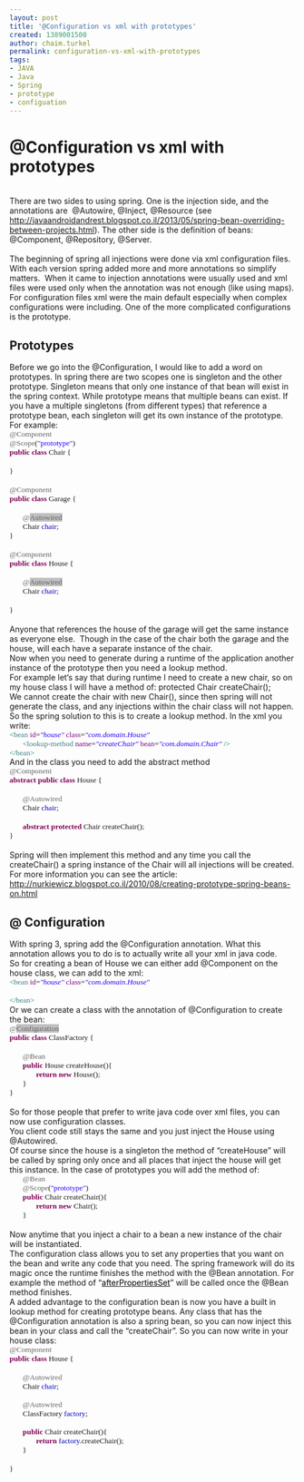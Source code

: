 ```yaml
---
layout: post
title: '@Configuration vs xml with prototypes'
created: 1389001500
author: chaim.turkel
permalink: configuration-vs-xml-with-prototypes
tags:
- JAVA
- Java
- Spring
- prototype
- configuation
---
```

<h1>@Configuration vs xml with prototypes<o:p></o:p></h1>

<div class="MsoNormal">&nbsp;</div>

<div class="MsoNormal">There are two sides to using spring. One is the injection side, and the annotations are &nbsp;@Autowire, @Inject, @Resource (see <a href="http://javaandroidandrest.blogspot.co.il/2013/05/spring-bean-overriding-between-projects.html">http://javaandroidandrest.blogspot.co.il/2013/05/spring-bean-overriding-between-projects.html</a>). The other side is the definition of beans: @Component, @Repository, @Server.<o:p></o:p></div>

<div class="MsoNormal">&nbsp;</div>

<div class="MsoNormal">The beginning of spring all injections were done via xml configuration files. With each version spring added more and more annotations so simplify matters. &nbsp;When it came to injection annotations were usually used and xml files were used only when the annotation was not enough (like using maps).<o:p></o:p></div>

<div class="MsoNormal">For configuration files xml were the main default especially when complex configurations were including. One of the more complicated configurations is the prototype.<o:p></o:p></div>

<h2>Prototypes<o:p></o:p></h2>

<div class="MsoNormal">Before we go into the @Configuration, I would like to add a word on prototypes. In spring there are two scopes one is singleton and the other prototype. Singleton means that only one instance of that bean will exist in the spring context. While prototype means that multiple beans can exist. If you have a multiple singletons (from different types) that reference a prototype bean, each singleton will get its own instance of the prototype. <o:p></o:p></div>

<div class="MsoNormal">For example:<o:p></o:p></div>

<div class="MsoNormal" style="margin-bottom: 0.0001pt;"><span style="color: #646464; font-family: Consolas; font-size: 10.0pt;">@Component</span><span style="font-family: Consolas; font-size: 10.0pt;"><o:p></o:p></span></div>

<div class="MsoNormal" style="margin-bottom: 0.0001pt;"><span style="color: #646464; font-family: Consolas; font-size: 10.0pt;">@Scope</span><span style="font-family: Consolas; font-size: 10pt;">(</span><span style="color: #2a00ff; font-family: Consolas; font-size: 10.0pt;">&quot;prototype&quot;</span><span style="font-family: Consolas; font-size: 10pt;">)</span><span style="font-family: Consolas; font-size: 10.0pt;"><o:p></o:p></span></div>

<div class="MsoNormal" style="margin-bottom: 0.0001pt;"><b><span style="color: #7f0055; font-family: Consolas; font-size: 10.0pt;">public</span></b><span style="font-family: Consolas; font-size: 10pt;"> </span><b><span style="color: #7f0055; font-family: Consolas; font-size: 10.0pt;">class</span></b><span style="font-family: Consolas; font-size: 10pt;"> Chair {</span><span style="font-family: Consolas; font-size: 10.0pt;"><o:p></o:p></span></div>

<div class="MsoNormal" style="margin-bottom: 0.0001pt;">&nbsp;</div>

<div class="MsoNormal" style="margin-bottom: 0.0001pt;"><span style="font-family: Consolas; font-size: 10pt;">}</span><span style="font-family: Consolas; font-size: 10.0pt;"><o:p></o:p></span></div>

<div class="MsoNormal" style="margin-bottom: 0.0001pt;">&nbsp;</div>

<div class="MsoNormal" style="margin-bottom: 0.0001pt;"><span style="color: #646464; font-family: Consolas; font-size: 10.0pt;">@Component</span><span style="font-family: Consolas; font-size: 10.0pt;"><o:p></o:p></span></div>

<div class="MsoNormal" style="margin-bottom: 0.0001pt;"><b><span style="color: #7f0055; font-family: Consolas; font-size: 10.0pt;">public</span></b><span style="font-family: Consolas; font-size: 10pt;"> </span><b><span style="color: #7f0055; font-family: Consolas; font-size: 10.0pt;">class</span></b><span style="font-family: Consolas; font-size: 10pt;"> Garage {</span><span style="font-family: Consolas; font-size: 10.0pt;"><o:p></o:p></span></div>

<div class="MsoNormal" style="margin-bottom: 0.0001pt;">&nbsp;</div>

<div class="MsoNormal" style="margin-bottom: 0.0001pt;"><span style="font-family: Consolas; font-size: 10pt;">&nbsp;&nbsp;&nbsp;&nbsp;&nbsp;&nbsp; </span><span style="color: #646464; font-family: Consolas; font-size: 10.0pt;">@<span style="background: silver; mso-highlight: silver;">Autowired</span></span><span style="font-family: Consolas; font-size: 10.0pt;"><o:p></o:p></span></div>

<div class="MsoNormal" style="margin-bottom: 0.0001pt;"><span style="font-family: Consolas; font-size: 10pt;">&nbsp;&nbsp;&nbsp;&nbsp;&nbsp;&nbsp; Chair </span><span style="color: #0000c0; font-family: Consolas; font-size: 10.0pt;">chair</span><span style="font-family: Consolas; font-size: 10pt;">;</span><span style="font-family: Consolas; font-size: 10.0pt;"><o:p></o:p></span></div>

<div class="MsoNormal" style="margin-bottom: 0.0001pt;"><span style="font-family: Consolas; font-size: 10pt;">}</span><span style="font-family: Consolas; font-size: 10.0pt;"><o:p></o:p></span></div>

<div class="MsoNormal" style="margin-bottom: 0.0001pt;">&nbsp;</div>

<div class="MsoNormal" style="margin-bottom: 0.0001pt;"><span style="color: #646464; font-family: Consolas; font-size: 10.0pt;">@Component</span><span style="font-family: Consolas; font-size: 10.0pt;"><o:p></o:p></span></div>

<div class="MsoNormal" style="margin-bottom: 0.0001pt;"><b><span style="color: #7f0055; font-family: Consolas; font-size: 10.0pt;">public</span></b><span style="font-family: Consolas; font-size: 10pt;"> </span><b><span style="color: #7f0055; font-family: Consolas; font-size: 10.0pt;">class</span></b><span style="font-family: Consolas; font-size: 10pt;"> House {</span><span style="font-family: Consolas; font-size: 10.0pt;"><o:p></o:p></span></div>

<div class="MsoNormal" style="margin-bottom: 0.0001pt;">&nbsp;</div>

<div class="MsoNormal" style="margin-bottom: 0.0001pt;"><span style="font-family: Consolas; font-size: 10pt;">&nbsp;&nbsp;&nbsp;&nbsp;&nbsp;&nbsp; </span><span style="color: #646464; font-family: Consolas; font-size: 10.0pt;">@<span style="background: silver; mso-highlight: silver;">Autowired</span></span><span style="font-family: Consolas; font-size: 10.0pt;"><o:p></o:p></span></div>

<div class="MsoNormal" style="margin-bottom: 0.0001pt;"><span style="font-family: Consolas; font-size: 10pt;">&nbsp;&nbsp;&nbsp;&nbsp;&nbsp;&nbsp; Chair </span><span style="color: #0000c0; font-family: Consolas; font-size: 10.0pt;">chair</span><span style="font-family: Consolas; font-size: 10pt;">;</span><span style="font-family: Consolas; font-size: 10.0pt;"><o:p></o:p></span></div>

<div class="MsoNormal" style="margin-bottom: 0.0001pt;">&nbsp;</div>

<div class="MsoNormal" style="margin-bottom: 0.0001pt;"><span style="font-family: Consolas; font-size: 10pt;">}<o:p></o:p></span></div>

<div class="MsoNormal" style="margin-bottom: 0.0001pt;">&nbsp;</div>

<div class="MsoNormal">Anyone that references the house of the garage will get the same instance as everyone else. &nbsp;Though in the case of the chair both the garage and the house, will each have a separate instance of the chair.<o:p></o:p></div>

<div class="MsoNormal">Now when you need to generate during a runtime of the application another instance of the prototype then you need a lookup method.<o:p></o:p></div>

<div class="MsoNormal">For example let&rsquo;s say that during runtime I need to create a new chair, so on my house class I will have a method of: protected Chair createChair(); <o:p></o:p></div>

<div class="MsoNormal">We cannot create the chair with new Chair(), since then spring will not generate the class, and any injections within the chair class will not happen. So the spring solution to this is to create a lookup method. In the xml you write:<o:p></o:p></div>

<div class="MsoNormal" style="margin-bottom: 0.0001pt;"><span style="color: teal; font-family: Consolas; font-size: 10.0pt;">&lt;</span><span style="color: #3f7f7f; font-family: Consolas; font-size: 10.0pt;">bean</span><span style="font-family: Consolas; font-size: 10.0pt;"> <span style="color: #7f007f;">id</span>=<i><span style="color: #2a00ff;">&quot;house&quot;</span></i> <span style="color: #7f007f;">class</span>=<i><span style="color: #2a00ff;">&quot;com.domain.House&quot;</span></i><o:p></o:p></span></div>

<div class="MsoNormal" style="margin-bottom: 0.0001pt;"><span style="font-family: Consolas; font-size: 10.0pt;">&nbsp;&nbsp;&nbsp;&nbsp;&nbsp;&nbsp; <span style="color: teal;">&lt;</span><span style="color: #3f7f7f;">lookup-method</span> <span style="color: #7f007f;">name</span>=<i><span style="color: #2a00ff;">&quot;createChair&quot;</span></i> <span style="color: #7f007f;">bean</span>=<i><span style="color: #2a00ff;">&quot;com.domain.Chair&quot;</span></i> <span style="color: teal;">/&gt;</span><o:p></o:p></span></div>

<div class="MsoNormal"><span style="color: teal; font-family: Consolas; font-size: 10.0pt; line-height: 115%;">&lt;/</span><span style="color: #3f7f7f; font-family: Consolas; font-size: 10.0pt; line-height: 115%;">bean</span><span style="color: teal; font-family: Consolas; font-size: 10.0pt; line-height: 115%;">&gt;<o:p></o:p></span></div>

<div class="MsoNormal">And in the class you need to add the abstract method<o:p></o:p></div>

<div class="MsoNormal" style="margin-bottom: 0.0001pt;"><span style="color: #646464; font-family: Consolas; font-size: 10.0pt;">@Component</span><span style="font-family: Consolas; font-size: 10.0pt;"><o:p></o:p></span></div>

<div class="MsoNormal" style="margin-bottom: 0.0001pt;"><b><span style="color: #7f0055; font-family: Consolas; font-size: 10.0pt;">abstract</span></b><span style="font-family: Consolas; font-size: 10pt;"> </span><b><span style="color: #7f0055; font-family: Consolas; font-size: 10.0pt;">public</span></b><span style="font-family: Consolas; font-size: 10pt;"> </span><b><span style="color: #7f0055; font-family: Consolas; font-size: 10.0pt;">class</span></b><span style="font-family: Consolas; font-size: 10pt;"> House {</span><span style="font-family: Consolas; font-size: 10.0pt;"><o:p></o:p></span></div>

<div class="MsoNormal" style="margin-bottom: 0.0001pt;">&nbsp;</div>

<div class="MsoNormal" style="margin-bottom: 0.0001pt;"><span style="font-family: Consolas; font-size: 10pt;">&nbsp;&nbsp;&nbsp;&nbsp;&nbsp;&nbsp; </span><span style="color: #646464; font-family: Consolas; font-size: 10.0pt;">@Autowired</span><span style="font-family: Consolas; font-size: 10.0pt;"><o:p></o:p></span></div>

<div class="MsoNormal" style="margin-bottom: 0.0001pt;"><span style="font-family: Consolas; font-size: 10pt;">&nbsp;&nbsp;&nbsp;&nbsp;&nbsp;&nbsp; Chair </span><span style="color: #0000c0; font-family: Consolas; font-size: 10.0pt;">chair</span><span style="font-family: Consolas; font-size: 10pt;">;</span><span style="font-family: Consolas; font-size: 10.0pt;"><o:p></o:p></span></div>

<div class="MsoNormal" style="margin-bottom: 0.0001pt;">&nbsp;</div>

<div class="MsoNormal" style="margin-bottom: 0.0001pt;"><span style="font-family: Consolas; font-size: 10pt;">&nbsp;&nbsp;&nbsp;&nbsp;&nbsp;&nbsp; </span><b><span style="color: #7f0055; font-family: Consolas; font-size: 10.0pt;">abstract</span></b><span style="font-family: Consolas; font-size: 10pt;"> </span><b><span style="color: #7f0055; font-family: Consolas; font-size: 10.0pt;">protected</span></b><span style="font-family: Consolas; font-size: 10pt;"> Chair createChair();</span><span style="font-family: Consolas; font-size: 10.0pt;"><o:p></o:p></span></div>

<div class="MsoNormal" style="margin-bottom: 0.0001pt;"><span style="font-family: Consolas; font-size: 10pt;">}</span><span style="font-family: Consolas; font-size: 10.0pt;"><o:p></o:p></span></div>

<div class="MsoNormal">&nbsp;</div>

<div class="MsoNormal">Spring will then implement this method and any time you call the createChair() a spring instance of the Chair will all injections will be created.<o:p></o:p></div>

<div class="MsoNormal">For more information you can see the article: <a href="http://nurkiewicz.blogspot.co.il/2010/08/creating-prototype-spring-beans-on.html">http://nurkiewicz.blogspot.co.il/2010/08/creating-prototype-spring-beans-on.html</a><o:p></o:p></div>

<h2>@ Configuration<o:p></o:p></h2>

<div class="MsoNormal">With spring 3, spring add the @Configuration annotation. What this annotation allows you to do is to actually write all your xml in java code. <o:p></o:p></div>

<div class="MsoNormal">So for creating a bean of House we can either add @Component on the house class, we can add to the xml:<o:p></o:p></div>

<div class="MsoNormal" style="margin-bottom: 0.0001pt;"><span style="color: teal; font-family: Consolas; font-size: 10.0pt;">&lt;</span><span style="color: #3f7f7f; font-family: Consolas; font-size: 10.0pt;">bean</span><span style="font-family: Consolas; font-size: 10.0pt;"> <span style="color: #7f007f;">id</span>=<i><span style="color: #2a00ff;">&quot;house&quot;</span></i> <span style="color: #7f007f;">class</span>=<i><span style="color: #2a00ff;">&quot;com.domain.House&quot;</span></i><o:p></o:p></span></div>

<div class="MsoNormal" style="margin-bottom: 0.0001pt;"><span style="font-family: Consolas; font-size: 10.0pt;">&nbsp;&nbsp;&nbsp;&nbsp;&nbsp;&nbsp; <o:p></o:p></span></div>

<div class="MsoNormal"><span style="color: teal; font-family: Consolas; font-size: 10.0pt; line-height: 115%;">&lt;/</span><span style="color: #3f7f7f; font-family: Consolas; font-size: 10.0pt; line-height: 115%;">bean</span><span style="color: teal; font-family: Consolas; font-size: 10.0pt; line-height: 115%;">&gt;<o:p></o:p></span></div>

<div class="MsoNormal">Or we can create a class with the annotation of @Configuration to create the bean:<o:p></o:p></div>

<div class="MsoNormal" style="margin-bottom: 0.0001pt;"><span style="color: #646464; font-family: Consolas; font-size: 10.0pt;">@<span style="background: silver; mso-highlight: silver;">Configuration</span></span><span style="font-family: Consolas; font-size: 10.0pt;"><o:p></o:p></span></div>

<div class="MsoNormal" style="margin-bottom: 0.0001pt;"><b><span style="color: #7f0055; font-family: Consolas; font-size: 10.0pt;">public</span></b><span style="font-family: Consolas; font-size: 10pt;"> </span><b><span style="color: #7f0055; font-family: Consolas; font-size: 10.0pt;">class</span></b><span style="font-family: Consolas; font-size: 10pt;"> ClassFactory {</span><span style="font-family: Consolas; font-size: 10.0pt;"><o:p></o:p></span></div>

<div class="MsoNormal" style="margin-bottom: 0.0001pt;">&nbsp;</div>

<div class="MsoNormal" style="margin-bottom: 0.0001pt;"><span style="font-family: Consolas; font-size: 10pt;">&nbsp;&nbsp;&nbsp;&nbsp;&nbsp;&nbsp; </span><span style="color: #646464; font-family: Consolas; font-size: 10.0pt;">@Bean</span><span style="font-family: Consolas; font-size: 10.0pt;"><o:p></o:p></span></div>

<div class="MsoNormal" style="margin-bottom: 0.0001pt;"><span style="font-family: Consolas; font-size: 10pt;">&nbsp;&nbsp;&nbsp;&nbsp;&nbsp;&nbsp; </span><b><span style="color: #7f0055; font-family: Consolas; font-size: 10.0pt;">public</span></b><span style="font-family: Consolas; font-size: 10pt;"> House createHouse(){</span><span style="font-family: Consolas; font-size: 10.0pt;"><o:p></o:p></span></div>

<div class="MsoNormal" style="margin-bottom: 0.0001pt;"><span style="font-family: Consolas; font-size: 10pt;">&nbsp;&nbsp;&nbsp;&nbsp;&nbsp;&nbsp;&nbsp;&nbsp;&nbsp;&nbsp;&nbsp;&nbsp;&nbsp; </span><b><span style="color: #7f0055; font-family: Consolas; font-size: 10.0pt;">return</span></b><span style="font-family: Consolas; font-size: 10pt;"> </span><b><span style="color: #7f0055; font-family: Consolas; font-size: 10.0pt;">new</span></b><span style="font-family: Consolas; font-size: 10pt;"> House();</span><span style="font-family: Consolas; font-size: 10.0pt;"><o:p></o:p></span></div>

<div class="MsoNormal" style="margin-bottom: 0.0001pt;"><span style="font-family: Consolas; font-size: 10pt;">&nbsp;&nbsp;&nbsp;&nbsp;&nbsp;&nbsp; }</span><span style="font-family: Consolas; font-size: 10.0pt;"><o:p></o:p></span></div>

<div class="MsoNormal" style="margin-bottom: 0.0001pt;"><span style="font-family: Consolas; font-size: 10pt;">}</span><span style="font-family: Consolas; font-size: 10.0pt;"><o:p></o:p></span></div>

<div class="MsoNormal">&nbsp;</div>

<div class="MsoNormal">So for those people that prefer to write java code over xml files, you can now use configuration classes. <o:p></o:p></div>

<div class="MsoNormal">You client code still stays the same and you just inject the House using @Autowired.<o:p></o:p></div>

<div class="MsoNormal">Of course since the house is a singleton the method of &ldquo;createHouse&rdquo; will be called by spring only once and all places that inject the house will get this instance. In the case of prototypes you will add the method of:<o:p></o:p></div>

<div class="MsoNormal" style="margin-bottom: 0.0001pt;"><span style="font-family: Consolas; font-size: 10pt;">&nbsp;&nbsp;&nbsp;&nbsp;&nbsp;&nbsp; </span><span style="color: #646464; font-family: Consolas; font-size: 10.0pt;">@Bean</span><span style="font-family: Consolas; font-size: 10.0pt;"><o:p></o:p></span></div>

<div class="MsoNormal" style="margin-bottom: 0.0001pt;"><span style="font-family: Consolas; font-size: 10pt;">&nbsp;&nbsp;&nbsp;&nbsp;&nbsp;&nbsp; </span><span style="color: #646464; font-family: Consolas; font-size: 10.0pt;">@Scope</span><span style="font-family: Consolas; font-size: 10pt;">(</span><span style="color: #2a00ff; font-family: Consolas; font-size: 10.0pt;">&quot;prototype&quot;</span><span style="font-family: Consolas; font-size: 10pt;">)</span><span style="font-family: Consolas; font-size: 10.0pt;"><o:p></o:p></span></div>

<div class="MsoNormal" style="margin-bottom: 0.0001pt;"><span style="font-family: Consolas; font-size: 10pt;">&nbsp;&nbsp;&nbsp;&nbsp;&nbsp;&nbsp; </span><b><span style="color: #7f0055; font-family: Consolas; font-size: 10.0pt;">public</span></b><span style="font-family: Consolas; font-size: 10pt;"> Chair createChair(){</span><span style="font-family: Consolas; font-size: 10.0pt;"><o:p></o:p></span></div>

<div class="MsoNormal" style="margin-bottom: 0.0001pt;"><span style="font-family: Consolas; font-size: 10pt;">&nbsp;&nbsp;&nbsp;&nbsp;&nbsp;&nbsp;&nbsp;&nbsp;&nbsp;&nbsp;&nbsp;&nbsp;&nbsp; </span><b><span style="color: #7f0055; font-family: Consolas; font-size: 10.0pt;">return</span></b><span style="font-family: Consolas; font-size: 10pt;"> </span><b><span style="color: #7f0055; font-family: Consolas; font-size: 10.0pt;">new</span></b><span style="font-family: Consolas; font-size: 10pt;"> Chair();</span><span style="font-family: Consolas; font-size: 10.0pt;"><o:p></o:p></span></div>

<div class="MsoNormal" style="margin-bottom: 0.0001pt;"><span style="font-family: Consolas; font-size: 10pt;">&nbsp;&nbsp;&nbsp;&nbsp;&nbsp;&nbsp; }</span><span style="font-family: Consolas; font-size: 10.0pt;"><o:p></o:p></span></div>

<div class="MsoNormal">&nbsp;</div>

<div class="MsoNormal">Now anytime that you inject a chair to a bean a new instance of the chair will be instantiated. <o:p></o:p></div>

<div class="MsoNormal">The configuration class allows you to set any properties that you want on the bean and write any code that you need. The spring framework will do its magic once the runtime finishes the method with the @Bean annotation. For example the method of &ldquo;<a href="http://docs.spring.io/spring/docs/2.5.6/api/org/springframework/beans/factory/InitializingBean.html#afterPropertiesSet()"><span style="color: windowtext; text-decoration: none; text-underline: none;">afterPropertiesSet</span></a>&rdquo; will be called once the @Bean method finishes.<o:p></o:p></div>

<div class="MsoNormal">A added advantage to the configuration bean is now you have a built in lookup method for creating prototype beans. Any class that has the @Configuration annotation is also a spring bean, so you can now inject this bean in your class and call the &ldquo;createChair&rdquo;. So you can now write in your house class:<o:p></o:p></div>

<div class="MsoNormal" style="margin-bottom: 0.0001pt;"><span style="color: #646464; font-family: Consolas; font-size: 10.0pt;">@Component</span><span style="font-family: Consolas; font-size: 10.0pt;"><o:p></o:p></span></div>

<div class="MsoNormal" style="margin-bottom: 0.0001pt;"><b><span style="color: #7f0055; font-family: Consolas; font-size: 10.0pt;">public</span></b><span style="font-family: Consolas; font-size: 10pt;"> </span><b><span style="color: #7f0055; font-family: Consolas; font-size: 10.0pt;">class</span></b><span style="font-family: Consolas; font-size: 10pt;"> House {</span><span style="font-family: Consolas; font-size: 10.0pt;"><o:p></o:p></span></div>

<div class="MsoNormal" style="margin-bottom: 0.0001pt;">&nbsp;</div>

<div class="MsoNormal" style="margin-bottom: 0.0001pt;"><span style="font-family: Consolas; font-size: 10pt;">&nbsp;&nbsp;&nbsp;&nbsp;&nbsp;&nbsp; </span><span style="color: #646464; font-family: Consolas; font-size: 10.0pt;">@Autowired</span><span style="font-family: Consolas; font-size: 10.0pt;"><o:p></o:p></span></div>

<div class="MsoNormal" style="margin-bottom: 0.0001pt;"><span style="font-family: Consolas; font-size: 10pt;">&nbsp;&nbsp;&nbsp;&nbsp;&nbsp;&nbsp; Chair </span><span style="color: #0000c0; font-family: Consolas; font-size: 10.0pt;">chair</span><span style="font-family: Consolas; font-size: 10pt;">;</span><span style="font-family: Consolas; font-size: 10.0pt;"><o:p></o:p></span></div>

<div class="MsoNormal" style="margin-bottom: 0.0001pt;"><span style="font-family: Consolas; font-size: 10pt;">&nbsp;&nbsp;&nbsp;&nbsp;&nbsp;&nbsp; </span><span style="font-family: Consolas; font-size: 10.0pt;"><o:p></o:p></span></div>

<div class="MsoNormal" style="margin-bottom: 0.0001pt;"><span style="font-family: Consolas; font-size: 10pt;">&nbsp;&nbsp;&nbsp;&nbsp;&nbsp;&nbsp; </span><span style="color: #646464; font-family: Consolas; font-size: 10.0pt;">@Autowired</span><span style="font-family: Consolas; font-size: 10.0pt;"><o:p></o:p></span></div>

<div class="MsoNormal" style="margin-bottom: 0.0001pt;"><span style="font-family: Consolas; font-size: 10pt;">&nbsp;&nbsp;&nbsp;&nbsp;&nbsp;&nbsp; ClassFactory </span><span style="color: #0000c0; font-family: Consolas; font-size: 10.0pt;">factory</span><span style="font-family: Consolas; font-size: 10pt;">;</span><span style="font-family: Consolas; font-size: 10.0pt;"><o:p></o:p></span></div>

<div class="MsoNormal" style="margin-bottom: 0.0001pt;"><span style="font-family: Consolas; font-size: 10pt;">&nbsp;&nbsp;&nbsp;&nbsp;&nbsp;&nbsp; </span><span style="font-family: Consolas; font-size: 10.0pt;"><o:p></o:p></span></div>

<div class="MsoNormal" style="margin-bottom: 0.0001pt;"><span style="font-family: Consolas; font-size: 10pt;">&nbsp;&nbsp;&nbsp;&nbsp;&nbsp;&nbsp; </span><b><span style="color: #7f0055; font-family: Consolas; font-size: 10.0pt;">public</span></b><span style="font-family: Consolas; font-size: 10pt;"> Chair createChair(){</span><span style="font-family: Consolas; font-size: 10.0pt;"><o:p></o:p></span></div>

<div class="MsoNormal" style="margin-bottom: 0.0001pt;"><span style="font-family: Consolas; font-size: 10pt;">&nbsp;&nbsp;&nbsp;&nbsp;&nbsp;&nbsp;&nbsp;&nbsp;&nbsp;&nbsp;&nbsp;&nbsp;&nbsp; </span><b><span style="color: #7f0055; font-family: Consolas; font-size: 10.0pt;">return</span></b><span style="font-family: Consolas; font-size: 10pt;"> </span><span style="color: #0000c0; font-family: Consolas; font-size: 10.0pt;">factory</span><span style="font-family: Consolas; font-size: 10pt;">.createChair();</span><span style="font-family: Consolas; font-size: 10.0pt;"><o:p></o:p></span></div>

<div class="MsoNormal" style="margin-bottom: 0.0001pt;"><span style="font-family: Consolas; font-size: 10pt;">&nbsp;&nbsp;&nbsp;&nbsp;&nbsp;&nbsp; }</span><span style="font-family: Consolas; font-size: 10.0pt;"><o:p></o:p></span></div>

<div class="MsoNormal" style="margin-bottom: 0.0001pt;">&nbsp;</div>

<div class="MsoNormal" style="margin-bottom: 0.0001pt;"><span style="font-family: Consolas; font-size: 10pt;">}</span><span style="font-family: Consolas; font-size: 10.0pt;"><o:p></o:p></span></div>

<div class="MsoNormal">&nbsp;</div>

<div class="MsoNormal">&nbsp;</div>

<p>&nbsp;</p>

<div class="MsoNormal">&nbsp;</div>

<p>&nbsp;</p>
